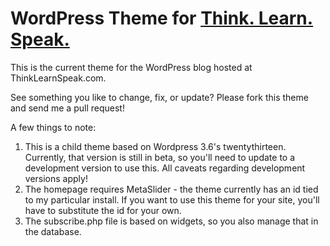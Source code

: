 # WordPress Theme for [Think. Learn. Speak.](http://www.thinklearnspeak.com "Think. Learn. Speak.") #

This is the current theme for the WordPress blog hosted at ThinkLearnSpeak.com.

See something you like to change, fix, or update? Please fork this theme and send me a pull request!

A few things to note:

1. This is a child theme based on Wordpress 3.6's twentythirteen. Currently, that version is still in beta, so you'll need to update to a development version to use this. All caveats regarding development versions apply!
2. The homepage requires MetaSlider - the theme currently has an id tied to my particular install. If you want to use this theme for your site, you'll have to substitute the id for your own.
3. The subscribe.php file is based on widgets, so you also manage that in the database.